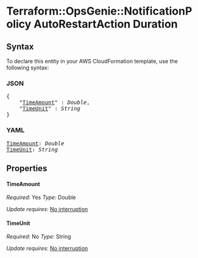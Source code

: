 # Terraform::OpsGenie::NotificationPolicy AutoRestartAction Duration

## Syntax

To declare this entity in your AWS CloudFormation template, use the following syntax:

### JSON

<pre>
{
    "<a href="#timeamount" title="TimeAmount">TimeAmount</a>" : <i>Double</i>,
    "<a href="#timeunit" title="TimeUnit">TimeUnit</a>" : <i>String</i>
}
</pre>

### YAML

<pre>
<a href="#timeamount" title="TimeAmount">TimeAmount</a>: <i>Double</i>
<a href="#timeunit" title="TimeUnit">TimeUnit</a>: <i>String</i>
</pre>

## Properties

#### TimeAmount

_Required_: Yes
_Type_: Double

_Update requires_: [No interruption](https://docs.aws.amazon.com/AWSCloudFormation/latest/UserGuide/using-cfn-updating-stacks-update-behaviors.html#update-no-interrupt)

#### TimeUnit

_Required_: No
_Type_: String

_Update requires_: [No interruption](https://docs.aws.amazon.com/AWSCloudFormation/latest/UserGuide/using-cfn-updating-stacks-update-behaviors.html#update-no-interrupt)

